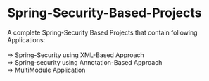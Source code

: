 # Spring-Security-Based-Projects
A complete Spring-Security Based Projects that contain following Applications: </br> </br>
=> Spring-Security using XML-Based Approach </br>
=> Spring-security using Annotation-Based Approach </br>
=> MultiModule Application </br>

